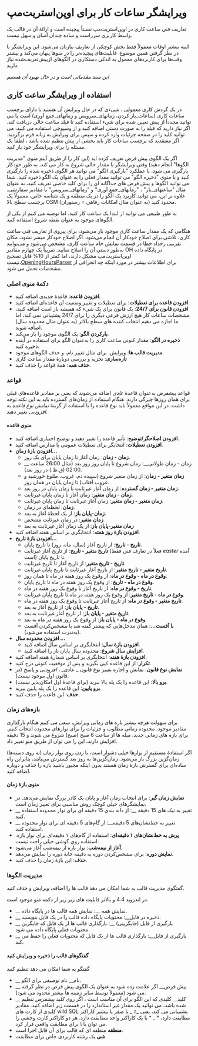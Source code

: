 # ویرایشگر ساعات کار برای اوپن‌استریت‌مپ

تعاریف فنی ساعت کاری در اوپن‌استریت‌مپ نسبتاً پیچیده است و ارائهٔ آن در قالب یک واسط کاربری سرراست و ساده چندان آسان و سهل نیست.

البته بیشتر اوقات معمولاً فقط بخش کوچکی از تعاریف نیازتان می‌شود. این ویرایشگر با در نظر گرفتن همین موضوع، قابلیت‌های پیچیده‌تر را در منوها پنهان می‌کند و بیشتر وقت‌ها برای کاربردهای معمول به اندکی دستکاری در الگوهای ازپیش‌تعریف‌شده نیاز دارید.

_این سند مقدماتی است و در حال بهبود آن هستیم_

## استفاده از ویرایشگر ساعت کاری

در یک گردش کاری معمولی ، شیءی که در حال ویرایش آن هستید یا دارای برچسب ساعات کاری (ساعات_باز کردن، زمانهای_سرویس و زمانهای_جمع آوری) است یا می توانید مجدداً از پیش تعیین شده برای شیء استفاده کنید تا فیلد ساعت خالی دریافت کند. اگر نیاز دارید که فیلد را به صورت دستی اضافه کنید و از وسپوچی استفاده می کنید، می توانید کلید را در صفحه جزئیات وارد کرده و سپس برای ویرایش به زبانه فرم برگردید. اگر معتقدید که برچسب ساعات کار باید بخشی از پیش تنظیم شده باشد ، لطفاً یک مسئله را برای ویرایشگر خود باز کنید.

اگر یک الگوی پیش فرض تعریف کرده اید (این کار را از طریق آیتم منوی "مدیریت الگوها" انجام دهید) وقتی ویرایشگر با مقدار خالی شروع به کار می کند، به طور خودکار بارگیری می شود. با عملکرد "بارگیری الگو" می توانید هر الگوی ذخیره شده را بارگیری کنید و با منوی "ذخیره الگو" می توانید مقدار فعلی را به عنوان یک الگو ذخیره کنید. شما می توانید الگوها و پیش فرض های جداگانه ای را برای کلید خاصی تعریف کنید، به عنوان مثال "ساعتهای_باز" ، "زمانهای_جمع آوری" و "زمانهای_سرویس" یا مقادیر سفارشی. علاوه بر این، می توانید کاربرد یک الگو را در یک منطقه و یک شناسه خاص، معمولاً یک برچسب سطح بالا OSM (به عنوان مثال امکانات رفاهی = رستوران) محدود کنید.

به طور طبیعی می توانید از ابتدا یک ساعت کار کنید، اما توصیه می کنیم از یکی از الگوهای موجود به عنوان نقطه شروع استفاده کنید.

هنگامی که یک مقدار ساعت کاری موجود بار می‌شود، برای پیروی از تعاریف فنی ساعت کاری، تلاشی برای اصلاح خودکار آن انجام می‌شود. اگر اصلاح خودکار میسر نشود، مکان تقریبی رخداد خطا در قسمت نمایش خام ساعت کاری، مشخص می‌شود و می‌توانید به‌طور دستی آن را اصلاح نمایید. تقریباً یک چهارم مقادیر OH در پایگاه داده اوپن‌استریت‌مپ مشکل دارند، اما کمتر از 10% قابل تصحیح نیست،[OpeningHoursParser](https://github.com/simonpoole/OpeningHoursParser) برای اطلاعات بیشتر در مورد اینکه چه انحرافی از مشخصات تحمل می شود.

### دکمهٔ منوی اصلی

* __افزودن قاعده__: قاعدهٔ جدیدی اضافه کنید.
* __افزودن قاعده برای تعطیلات__: برای تعطیلات و تغییر وضعیت آن قاعده‌ای اضافه کنید.
* __افزودن قانون برای 24/7__: یک قانون برای یک شیء که همیشه باز است اضافه کنید، مشخصات ساعات کار هیچ ارزش فرعی دیگری را برای 24/7 پشتیبانی نمی کند، اما ما اجازه می دهیم انتخاب کننده های سطح بالاتر (به عنوان مثال محدوده سال) اضافه شوند.
* __بارکردن الگو__: یک الگوی موجود را بار می‌کند.
* __ذخیره در الگو__: مقدار کنونی ساعت کاری را به‌عنوان الگو برای استفاده در آینده ذخیره کنید.
* __مدیریت قالب ها__: ویرایش، برای مثال تغییر نام، و حذف الگوهای موجود.
* __تازه‌سازی__: تجزیه و بررسی دوبارهٔ مقدار ساعت کاری
* __حذف همه__: همهٔ قواعد را حذف کنید.

### قواعد

قواعد پیشفرض به‌عنوان قاعدهٔ _عادی_ اضافه می‌شوند که یعنی بر مقادیر قاعده‌های قبلی برای همان روزها چیرگی دارند. هنگام استفاده از زمان‌های گسترده باید به این نکته توجه داشت. در این مواقع معمولاً باید نوع قاعده را با استفاده از گزینهٔ _نمایش نوع قاعده_ به _افزودنی_ تغییر دهید.

#### منوی قاعده

* __افزودن اصلاحگر/توضیح__: تأثیر قاعده را تغییر دهید و توضیح اختیاری اضافه کنید.
* __افزودن تعطیلات__: انتخابگر برای تعطیلات عمومی یا مدارس اضافه کنید.
* __افزودن بازهٔ زمان...__
    * __زمان - زمان__: زمان آغاز تا زمان پایان برای یک روز.
    * __ زمان - زمان طولانی__: زمان شروع تا پایان روز روز بعد (مثال 26:00 ساعت 02:00  (ق.ظ.) در روز بعد).
    * __زمان متغیر - زمان__: از زمان متغیر شروع (سپیده دم، غروب، طلوع خورشید و غروب آفتاب) تا زمان پایان در همان روز.
    * __زمان متغیر - زمان گسترده__: از زمان آغاز غیرثابت تا زمان پایان در روز بعد.
    * __زمان - زمان متغیر__: زمان آغاز تا زمان پایان غیرثابت.
    * __زمان متغیر - زمان متغیر__: زمان آغاز غیرثابت تا زمان پایان غیرثابت.
    * __زمان__: لحظه‌ای در زمان.
    * __زمان-پایان باز__: از یک لحظهٔ آغاز به بعد.
    * __زمان متغیر__: در زمان غیرثابت مشخص
    * __زمان متغیر-پایان باز__: از یک زمان آغاز غیرثابت به بعد
* __افزودن بازهٔ روز هفته__: انتخابگری بر اساس هفته اضافه کنید.
* __افزودن بازهٔ تاریخ...__
    * __تاریخ - تاریخ__: از تاریخ آغاز (سال، ماه، روز) تا تاریخ پایان.
    * __تاریخ متغیر - تاریخ__: از تاریخ آغاز غیرثابت (فعلاً در تعارف فنی فقط _easter_ آمده است) تا تاریخ پایان.
    * __تاریخ - تاریخ متغیر__: از تاریخ آغاز تا تاریخ غیرثابت.
    * __تاریخ متغیر - تاریخ متغیر__: از تاریخ آغاز غیرثابت تا تاریخ پایان غیرثابت.
    * __وقوع در ماه - وقوع در ماه__: از وقوع یک روز هفته در ماه تا همان روز.
    * __وقوع در ماه - تاریخ__: از وقوع یک روز هفته در ماه تا تاریخ پایان.
    * __تاریخ - وقوع در ماه__: از تاریخ آغاز تا وقوع یک روز هفته در ماه.
    * __وقوع در ماه - تاریخ متغیر__: از وقوع یک روز هفته در ماه تا تاریخ پایان غیرثابت.
    * __تاریخ متغیر - وقوع در ماه__: از تاریخ آغاز غیرثابت تا وقوع یک روز هفته در ماه.
    * __تاریخ - پایان باز__: از تاریخ آغاز به بعد.
    * __تاریخ متغیر - پایان باز__: از تاریخ آغاز غیرثابت به بعد.
    * __وقوع در ماه - پایان باز__: از وقوع یک روز هفته در ماه به بعد.
    * __با آفست...__: همان مدخل‌هایی که پیشتر گفته شد با مشخص‌کردن آفست (به‌ندرت استفاده می‌شود).
* __افزودن محدوده سال ...__
    * __افزودن بازهٔ سال__: انتخابگری بر اساس سال اضافه کنید.
    * __افزایش سال شروع__: محدوده سال پایان باز را اضافه کنید.
* __افزودن بازهٔ هفته__: انتخابگری بر اساس شمارهٔ هفته اضافه کنید.
* __تکرار__: از این قاعده کپی بگیرید و پس از موقعیت کنونی درج کنید.
* __نمایش نوع قانون__: نمایش و اجازه تغییر نوع قانون _ عادی_ ، _افزودنی_ و _پاسخ_ (در قانون اول موجود نیست).
* __برو بالا__: این قاعده را یک پله بالا ببرید (برای قاعدهٔ اول امکان‌پذیر نیست).
* __برو پایین__: این قاعده را یک پله پایین ببرید.
* __حذف__: این قاعده را حذف کنید.

### بازه‌های زمان

برای سهولت هرچه بیشتر بازه های زمانی ویرایش، سعی می کنیم هنگام بارگذاری مقادیر موجود، محدوده زمانی مطلوب و جزئیات را برای نوارهای محدوده انتخاب کنیم. برای بازه های زمانی جدید، میله ها از ساعت 6 صبح (صبح) شروع می شوند و 15 دقیقه افزایش دارند، این را می توان از طریق منو تغییر داد.

اگر استفادهٔ مستقیم از نوارها خیلی دشوار است، با زدن روی نوار زمان (نه روی دسته‌ها) زمان‌گزین بزرگ باز می‌شود. زمان‌گزین‌ها به روز بعد گسترش می‌یابند، بنابراین راه ساده‌ای برای گسترش بازهٔ زمان هستند بدون اینکه مجبور باشید بازه را حذف و دوباره اضافه کنید.

#### منوی بازهٔ زمان

* __نمایش زمان گیر__: برای انتخاب زمان آغاز و پایان یک کادر بزرگ نمایش می‌دهد. در نمایشگرهای خیلی کوچک روش مناسبی برای تغییر زمان است.
* __ تغییر به تیک های 15 دقیقه __: از دانه بندی 15 دقیقه ای برای نوار محدوده استفاده کنید.
* __ تغییر به خط‌نشان‌های 5 دقیقه__: از گام‌های 5 دقیقه ای برای نوار محدوده استفاده کنید.
* __پرش به خط‌نشان‌های ۱ دقیقه‌ای__: استفاده از گام‌های ۱ دقیقه‌ای برای نوار بازه. استفاده روی گوشی خیلی راحت نیست.
* __آغاز از نیمه‌شب__: نوار بازه از نیمه‌شب آغاز می‌شود.
* __نمایش دوره__: برای مشخص‌کردن دوره به دقیقه خانهٔ دوره را نمایش می‌دهد.
* __حذف__: این بازهٔ زمان را حذف کنید.

### مدیریت الگوها

گفتگوی مدیریت قالب به شما امکان می دهد قالب ها را اضافه، ویرایش و حذف کنید.

در اندروید 4.4 و بالاتر قابلیت های زیر زیر از دکمه منو موجود است.

* __ نمایش همه __: نمایش همه قالب ها در پایگاه داده.
* __ ذخیره در فایل__: محتویات پایگاه داده قالب را در یک فایل بنویسید.
* __ بارگیری از فایل (جایگزینی) __: بارگذاری قالب ها از یک فایل که جایگزین محتویات فعلی پایگاه داده می شود.
* __ بارگیری از فایل__: بارگذاری قالب ها از یک فایل که محتویات فعلی را حفظ می کند.

#### گفتگوهای قالب را ذخیره و ویرایش کنید

گفتگو به شما امکان می دهد تنظیم کنید

* __ نام__ نام توصیفی برای الگو.
* __ پیش فرض__ اگر علامت زده شود به عنوان یک الگوی پیش فرض در نظر گرفته می شود (معمولاً توسط سایر زمینه ها بیشتر محدود می شود).
* __ کلید__ کلیدی که این الگو برای آن مناسب است ، اگر روی _کلید پیشفرض_ تنظیم شده باشد، می توانید یک مقدار غیر استاندارد را در قسمت زیر اضافه کنید. مقادیر کلیدی از کارت های wild SQL پشتیبانی می کند، یعنی _٪ _ با صفر یا بیشتر کاراکتر مطابقت دارد، * _ * با یک کاراکتر واحد مطابقت دارد. هر دو کاراکتر کارت وحشی را می توان با _\\_ برای مطابقت واقعی فرار کرد.
* __منطقه__ منطقه ای که قالب برای آن قابل اجرا است.
* __شی__ یک رشته کاربردی خاص برای مطابقت. 

